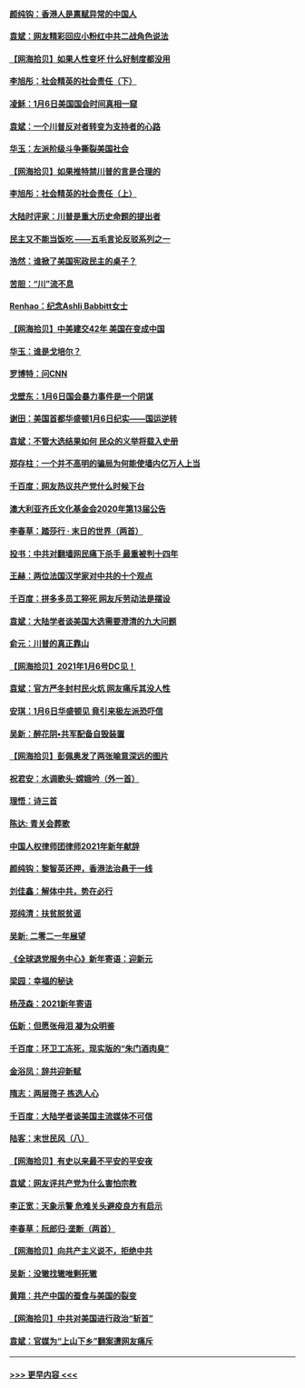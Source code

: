 #### [颜纯钩：香港人是禀赋异常的中国人](../pages/nsc993/n12685142.md?t=01141102) 
#### [袁斌：网友精彩回应小粉红中共二战角色说法](../pages/nsc993/n12684994.md?t=01141102) 
#### [【网海拾贝】如果人性变坏 什么好制度都没用](../pages/nsc993/n12683000.md?t=01141102) 
#### [李旭彤：社会精英的社会责任（下）](../pages/nsc993/n12680604.md?t=01141102) 
#### [凌稣：1月6日美国国会时间真相一窥](../pages/nsc993/n12682780.md?t=01141102) 
#### [袁斌：一个川普反对者转变为支持者的心路](../pages/nsc993/n12682700.md?t=01141102) 
#### [华玉：左派阶级斗争撕裂美国社会](../pages/nsc993/n12681226.md?t=01141102) 
#### [【网海拾贝】如果推特禁川普的言是合理的](../pages/nsc993/n12681232.md?t=01141102) 
#### [李旭彤：社会精英的社会责任（上）](../pages/nsc993/n12680501.md?t=01141102) 
#### [大陆时评家：川普是重大历史命题的提出者](../pages/nsc993/n12679904.md?t=01141102) 
#### [民主又不能当饭吃 ——五毛言论反驳系列之一](../pages/nsc993/n12679877.md?t=01141102) 
#### [浩然：谁掀了美国宪政民主的桌子？](../pages/nsc993/n12679850.md?t=01141102) 
#### [苦胆：“川”流不息](../pages/nsc993/n12678388.md?t=01141102) 
#### [Renhao：纪念Ashli Babbitt女士](../pages/nsc993/n12678359.md?t=01141102) 
#### [【网海拾贝】中美建交42年 美国在变成中国](../pages/nsc993/n12678324.md?t=01141102) 
#### [华玉：谁是戈培尔？](../pages/nsc993/n12677515.md?t=01141102) 
#### [罗博特：问CNN](../pages/nsc993/n12677172.md?t=01141102) 
#### [戈壁东：1月6日国会暴力事件是一个阴谋](../pages/nsc993/n12674639.md?t=01141102) 
#### [谢田：美国首都华盛顿1月6日纪实——国运逆转](../pages/nsc993/n12673190.md?t=01141102) 
#### [袁斌：不管大选结果如何 民众的义举将载入史册](../pages/nsc993/n12672787.md?t=01141102) 
#### [郑存柱：一个并不高明的骗局为何能使墙内亿万人上当](../pages/nsc993/n12671449.md?t=01141102) 
#### [千百度：网友热议共产党什么时候下台](../pages/nsc993/n12670442.md?t=01141102) 
#### [澳大利亚齐氏文化基金会2020年第13届公告](../pages/nsc993/n12670273.md?t=01141102) 
#### [李春草：踏莎行 · 末日的世界（两首）](../pages/nsc993/n12670253.md?t=01141102) 
#### [投书：中共对翻墙网民痛下杀手 最重被判十四年](../pages/nsc993/n12670190.md?t=01141102) 
#### [王赫：两位法国汉学家对中共的十个观点](../pages/nsc993/n12669593.md?t=01141102) 
#### [千百度：拼多多员工猝死 网友斥劳动法是摆设](../pages/nsc993/n12668081.md?t=01141102) 
#### [袁斌：大陆学者谈美国大选需要澄清的九大问题](../pages/nsc993/n12668023.md?t=01141102) 
#### [俞元：川普的真正靠山](../pages/nsc993/n12668000.md?t=01141102) 
#### [【网海拾贝】2021年1月6号DC见！](../pages/nsc993/n12664957.md?t=01141102) 
#### [袁斌：官方严冬封村民火炕 网友痛斥其没人性](../pages/nsc993/n12664882.md?t=01141102) 
#### [安琪：1月6日华盛顿见 竟引来极左派恐吓信](../pages/nsc993/n12664831.md?t=01141102) 
#### [吴新：醉花阴•共军配备自毁装置](../pages/nsc993/n12664766.md?t=01141102) 
#### [【网海拾贝】彭佩奥发了两张喻意深远的图片](../pages/nsc993/n12663515.md?t=01141102) 
#### [祝君安：水调歌头·嫦娥吟（外一首）](../pages/nsc993/n12663345.md?t=01141102) 
#### [理悟：诗三首](../pages/nsc993/n12663334.md?t=01141102) 
#### [陈达: 青关会葬歌](../pages/nsc993/n12663305.md?t=01141102) 
#### [中国人权律师团律师2021年新年献辞](../pages/nsc993/n12661792.md?t=01141102) 
#### [颜纯钩：黎智英还押，香港法治悬于一线](../pages/nsc993/n12661371.md?t=01141102) 
#### [刘佳鑫：解体中共，势在必行](../pages/nsc993/n12661335.md?t=01141102) 
#### [郑纯清：扶贫脱贫谣](../pages/nsc993/n12658729.md?t=01141102) 
#### [吴新: 二零二一年展望](../pages/nsc993/n12658664.md?t=01141102) 
#### [《全球退党服务中心》新年寄语：迎新元](../pages/nsc993/n12658408.md?t=01141102) 
#### [梁园：幸福的秘诀](../pages/nsc993/n12658061.md?t=01141102) 
#### [杨茂森：2021新年寄语](../pages/nsc993/n12658128.md?t=01141102) 
#### [伍新：但愿张母泪 凝为众明鉴](../pages/nsc993/n12656861.md?t=01141102) 
#### [千百度：环卫工冻死，现实版的“朱门酒肉臭”](../pages/nsc993/n12655588.md?t=01141102) 
#### [金浴凤：辞共迎新赋](../pages/nsc993/n12653369.md?t=01141102) 
#### [隋志：两层筛子 拣选人心](../pages/nsc993/n12653341.md?t=01141102) 
#### [千百度：大陆学者谈美国主流媒体不可信](../pages/nsc993/n12651269.md?t=01141102) 
#### [陆客：末世民风（八）](../pages/nsc993/n12648233.md?t=01141102) 
#### [【网海拾贝】有史以来最不平安的平安夜](../pages/nsc993/n12647164.md?t=01141102) 
#### [袁斌：网友评共产党为什么害怕宗教](../pages/nsc993/n12647003.md?t=01141102) 
#### [李正宽：天象示警 危难关头避疫良方有启示](../pages/nsc993/n12646262.md?t=01141102) 
#### [李春草：阮郎归‧垄断（两首）](../pages/nsc993/n12646302.md?t=01141102) 
#### [【网海拾贝】向共产主义说不，拒绝中共](../pages/nsc993/n12645941.md?t=01141102) 
#### [吴新：没辙找辙唯剩死辙](../pages/nsc993/n12643919.md?t=01141102) 
#### [黄翔：共产中国的蚕食与美国的裂变](../pages/nsc993/n12643727.md?t=01141102) 
#### [【网海拾贝】中共对美国进行政治“斩首”](../pages/nsc993/n12642290.md?t=01141102) 
#### [袁斌：官媒为“上山下乡”翻案遭网友痛斥](../pages/nsc993/n12642071.md?t=01141102) 

----
#### [ >>> 更早内容 <<< ](../indexes/nsc993-earlier.md)
